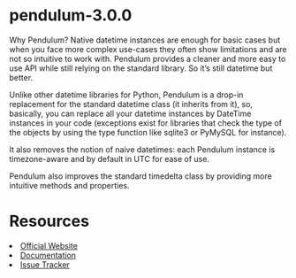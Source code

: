 <h1>pendulum-3.0.0</h1>
<p>Why Pendulum?
Native datetime instances are enough for basic cases but when you face more complex use-cases they often show limitations and are not so intuitive to work with. Pendulum provides a cleaner and more easy to use API while still relying on the standard library. So it’s still datetime but better.

Unlike other datetime libraries for Python, Pendulum is a drop-in replacement for the standard datetime class (it inherits from it), so, basically, you can replace all your datetime instances by DateTime instances in your code (exceptions exist for libraries that check the type of the objects by using the type function like sqlite3 or PyMySQL for instance).

It also removes the notion of naive datetimes: each Pendulum instance is timezone-aware and by default in UTC for ease of use.

Pendulum also improves the standard timedelta class by providing more intuitive methods and properties.</p>

<h1>Resources</h1>
<li><a href="https://pendulum.eustace.io/">Official Website</a></li>
<li><a href="https://pendulum.eustace.io/docs/">Documentation</a></li>
<li><a href="https://github.com/python-pendulum/pendulum/issues">Issue Tracker</a></li>
